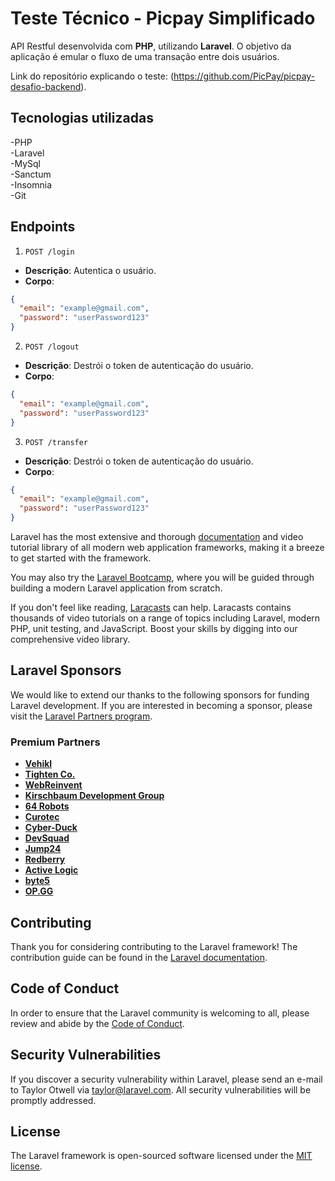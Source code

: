 # Teste Técnico - Picpay Simplificado 

API Restful desenvolvida com **PHP**, utilizando **Laravel**. O objetivo da aplicação é emular o fluxo de uma transação entre dois usuários.

Link do repositório explicando o teste: (https://github.com/PicPay/picpay-desafio-backend). 

## Tecnologias utilizadas 

-PHP\
-Laravel\
-MySql\
-Sanctum\
-Insomnia\
-Git

## Endpoints

1. `POST /login`

  - **Descrição**: Autentica o usuário.
  - **Corpo**:
  ```json
  {
    "email": "example@gmail.com",
    "password": "userPassword123"
  }
  ```

  
2. `POST /logout`

  - **Descrição**: Destrói o token de autenticação do usuário.
  - **Corpo**:
  ```json
  {
    "email": "example@gmail.com",
    "password": "userPassword123"
  }
  ```
3. `POST /transfer`

  - **Descrição**: Destrói o token de autenticação do usuário.
  - **Corpo**:
  ```json
  {
    "email": "example@gmail.com",
    "password": "userPassword123"
  }
  ```
  

  

  



Laravel has the most extensive and thorough [documentation](https://laravel.com/docs) and video tutorial library of all modern web application frameworks, making it a breeze to get started with the framework.

You may also try the [Laravel Bootcamp](https://bootcamp.laravel.com), where you will be guided through building a modern Laravel application from scratch.

If you don't feel like reading, [Laracasts](https://laracasts.com) can help. Laracasts contains thousands of video tutorials on a range of topics including Laravel, modern PHP, unit testing, and JavaScript. Boost your skills by digging into our comprehensive video library.

## Laravel Sponsors

We would like to extend our thanks to the following sponsors for funding Laravel development. If you are interested in becoming a sponsor, please visit the [Laravel Partners program](https://partners.laravel.com).

### Premium Partners

- **[Vehikl](https://vehikl.com/)**
- **[Tighten Co.](https://tighten.co)**
- **[WebReinvent](https://webreinvent.com/)**
- **[Kirschbaum Development Group](https://kirschbaumdevelopment.com)**
- **[64 Robots](https://64robots.com)**
- **[Curotec](https://www.curotec.com/services/technologies/laravel/)**
- **[Cyber-Duck](https://cyber-duck.co.uk)**
- **[DevSquad](https://devsquad.com/hire-laravel-developers)**
- **[Jump24](https://jump24.co.uk)**
- **[Redberry](https://redberry.international/laravel/)**
- **[Active Logic](https://activelogic.com)**
- **[byte5](https://byte5.de)**
- **[OP.GG](https://op.gg)**

## Contributing

Thank you for considering contributing to the Laravel framework! The contribution guide can be found in the [Laravel documentation](https://laravel.com/docs/contributions).

## Code of Conduct

In order to ensure that the Laravel community is welcoming to all, please review and abide by the [Code of Conduct](https://laravel.com/docs/contributions#code-of-conduct).

## Security Vulnerabilities

If you discover a security vulnerability within Laravel, please send an e-mail to Taylor Otwell via [taylor@laravel.com](mailto:taylor@laravel.com). All security vulnerabilities will be promptly addressed.

## License

The Laravel framework is open-sourced software licensed under the [MIT license](https://opensource.org/licenses/MIT).
